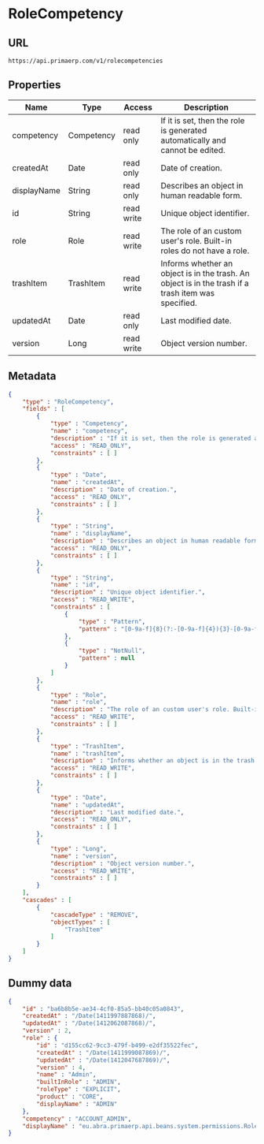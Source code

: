 RoleCompetency
==

## URL

	https://api.primaerp.com/v1/rolecompetencies

## Properties

| Name        | Type       | Access     | Description                                                                                         |
|-------------|------------|------------|-----------------------------------------------------------------------------------------------------|
| competency  | Competency | read only  | If it is set, then the role is generated automatically and cannot be edited.                        |
| createdAt   | Date       | read only  | Date of creation.                                                                                   |
| displayName | String     | read only  | Describes an object in human readable form.                                                         |
| id          | String     | read write | Unique object identifier.                                                                           |
| role        | Role       | read write | The role of an custom user's role. Built-in roles do not have a role.                               |
| trashItem   | TrashItem  | read write | Informs whether an object is in the trash. An object is in the trash if a trash item was specified. |
| updatedAt   | Date       | read only  | Last modified date.                                                                                 |
| version     | Long       | read write | Object version number.                                                                              |

## Metadata

```JSON
{
	"type" : "RoleCompetency",
	"fields" : [
		{
			"type" : "Competency",
			"name" : "competency",
			"description" : "If it is set, then the role is generated automatically and cannot be edited.",
			"access" : "READ_ONLY",
			"constraints" : [ ]
		},
		{
			"type" : "Date",
			"name" : "createdAt",
			"description" : "Date of creation.",
			"access" : "READ_ONLY",
			"constraints" : [ ]
		},
		{
			"type" : "String",
			"name" : "displayName",
			"description" : "Describes an object in human readable form.",
			"access" : "READ_ONLY",
			"constraints" : [ ]
		},
		{
			"type" : "String",
			"name" : "id",
			"description" : "Unique object identifier.",
			"access" : "READ_WRITE",
			"constraints" : [
				{
					"type" : "Pattern",
					"pattern" : "[0-9a-f]{8}(?:-[0-9a-f]{4}){3}-[0-9a-f]{12}"
				},
				{
					"type" : "NotNull",
					"pattern" : null
				}
			]
		},
		{
			"type" : "Role",
			"name" : "role",
			"description" : "The role of an custom user's role. Built-in roles do not have a role.",
			"access" : "READ_WRITE",
			"constraints" : [ ]
		},
		{
			"type" : "TrashItem",
			"name" : "trashItem",
			"description" : "Informs whether an object is in the trash. An object is in the trash if a trash item was specified.",
			"access" : "READ_WRITE",
			"constraints" : [ ]
		},
		{
			"type" : "Date",
			"name" : "updatedAt",
			"description" : "Last modified date.",
			"access" : "READ_ONLY",
			"constraints" : [ ]
		},
		{
			"type" : "Long",
			"name" : "version",
			"description" : "Object version number.",
			"access" : "READ_WRITE",
			"constraints" : [ ]
		}
	],
	"cascades" : [
		{
			"cascadeType" : "REMOVE",
			"objectTypes" : [
				"TrashItem"
			]
		}
	]
}
```

## Dummy data

```JSON
{
	"id" : "ba6b8b5e-ae34-4cf0-85a5-bb40c05a0843",
	"createdAt" : "/Date(1411997887868)/",
	"updatedAt" : "/Date(1412062087868)/",
	"version" : 2,
	"role" : {
		"id" : "d155cc62-9cc3-479f-b499-e2df35522fec",
		"createdAt" : "/Date(1411999087869)/",
		"updatedAt" : "/Date(1412047687869)/",
		"version" : 4,
		"name" : "Admin",
		"builtInRole" : "ADMIN",
		"roleType" : "EXPLICIT",
		"product" : "CORE",
		"displayName" : "ADMIN"
	},
	"competency" : "ACCOUNT_ADMIN",
	"displayName" : "eu.abra.primaerp.api.beans.system.permissions.Role@1c1c9645[name=Admin,builtInRole=ADMIN,roleType=EXPLICIT,product=CORE,id=d155cc62-9cc3-479f-b499-e2df35522fec,tenantId=<null>,trashItem=<null>,createdAt=Mon Sep 29 15:58:07 CEST 2014,updatedAt=Tue Sep 30 05:28:07 CEST 2014,version=4][ACCOUNT_ADMIN]"
}
```

